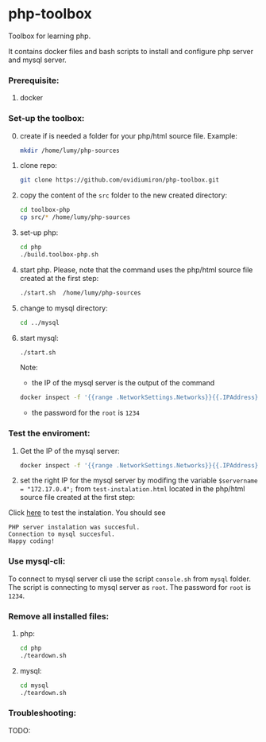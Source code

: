 # php-toolbox
Toolbox for learning php.   

It contains docker files and bash scripts to install and configure php server and  mysql server.  

### Prerequisite:

1. docker

### Set-up the toolbox:

0. create if is needed a folder for your php/html source file. Example: 
   ``` bash
   mkdir /home/lumy/php-sources
   ```
0. clone repo:
   ``` bash
   git clone https://github.com/ovidiumiron/php-toolbox.git 
   ```
1. copy the content of the `src` folder to the new created directory:
   ```bash
   cd toolbox-php
   cp src/* /home/lumy/php-sources
   ```
1. set-up php:
   ```bash
   cd php
   ./build.toolbox-php.sh
   ``` 
1. start php. Please, note that the command uses the php/html source file created at the first step:
   ```bash
   ./start.sh  /home/lumy/php-sources
   ```
1. change to mysql directory:
   ```bash
   cd ../mysql
   ```
2. start mysql:
   ```bash
   ./start.sh
   ``` 
   Note: 

      - the IP of the mysql server is the output of the command
      ```bash
      docker inspect -f '{{range .NetworkSettings.Networks}}{{.IPAddress}}{{end}}' toolbox-mysql
      ``` 
      - the password for the `root` is `1234`


### Test the enviroment:
1. Get the IP of the mysql server:
   ```bash
   docker inspect -f '{{range .NetworkSettings.Networks}}{{.IPAddress}}{{end}}' toolbox-mysql
    ```
2. set the right IP for the mysql server by modifing the variable `$servername = "172.17.0.4";` from `test-instalation.html` located in the php/html source file created at the first step: 

Click [here](http://localhost:80/test-instalation.html) to test the instalation. 
You should see  
```
PHP server instalation was succesful. 
Connection to mysql succesful.
Happy coding!
```

### Use mysql-cli:
To connect to mysql server cli use the script `console.sh` from `mysql` folder. The script is connecting to mysql server as `root`. The password for `root` is `1234`.

### Remove all installed files:
1. php:
   ```bash
   cd php
   ./teardown.sh
   ```
 2. mysql:
    ```bash
    cd mysql
    ./teardown.sh
    ```
### Troubleshooting:
TODO:



